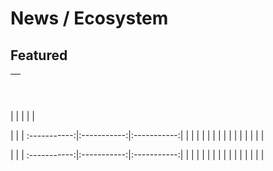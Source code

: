 # News / Ecosystem

## **Featured**
[<h2></h2>]() |
:-----------|
 |
 |
 |
 |
 |

 | | |
 :-----------:|:-----------:|:-----------:|
 | | |
 | | |
 | | |
 | | |
 | | |

 | | |
 :-----------:|:-----------:|:-----------:|
 | | |
 | | |
 | | |
 | | |
 | | |
